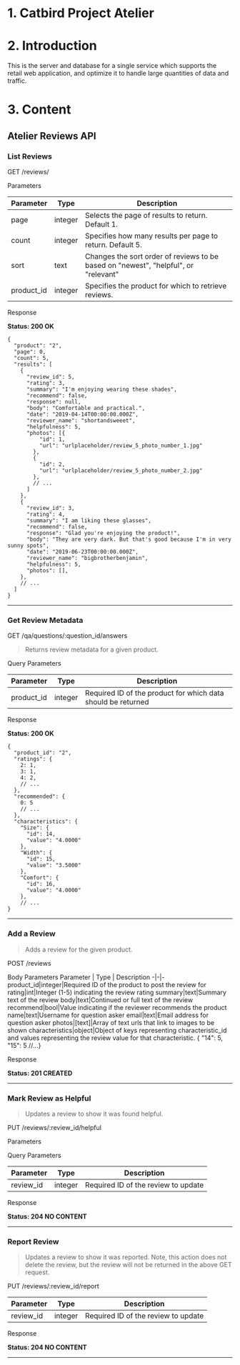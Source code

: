 # 1. Catbird Project Atelier

# 2. Introduction
This is the server and database for a single service which supports the retail web application, and optimize it to handle large quantities of data and traffic.

# 3. Content

## Atelier Reviews API

### List Reviews

GET /reviews/

Parameters

Parameter | Type | Description
-|-|-
page|integer|Selects the page of results to return. Default 1.
count|integer|Specifies how many results per page to return. Default 5.
sort|text|Changes the sort order of reviews to be based on "newest", "helpful", or "relevant"
product_id|integer|Specifies the product for which to retrieve reviews. 

Response

**Status: 200 OK**
```
{
  "product": "2",
  "page": 0,
  "count": 5,
  "results": [
    {
      "review_id": 5,
      "rating": 3,
      "summary": "I'm enjoying wearing these shades",
      "recommend": false,
      "response": null,
      "body": "Comfortable and practical.",
      "date": "2019-04-14T00:00:00.000Z",
      "reviewer_name": "shortandsweeet",
      "helpfulness": 5,
      "photos": [{
          "id": 1,
          "url": "urlplaceholder/review_5_photo_number_1.jpg"
        },
        {
          "id": 2,
          "url": "urlplaceholder/review_5_photo_number_2.jpg"
        },
        // ...
      ]
    },
    {
      "review_id": 3,
      "rating": 4,
      "summary": "I am liking these glasses",
      "recommend": false,
      "response": "Glad you're enjoying the product!",
      "body": "They are very dark. But that's good because I'm in very sunny spots",
      "date": "2019-06-23T00:00:00.000Z",
      "reviewer_name": "bigbrotherbenjamin",
      "helpfulness": 5,
      "photos": [],
    },
    // ...
  ]
}

```

---

### Get Review Metadata

GET /qa/questions/:question_id/answers
> Returns review metadata for a given product.

Query Parameters

Parameter | Type | Description
-|-|-
product_id|integer|Required ID of the product for which data should be returned

Response

**Status: 200 OK**
```
{
  "product_id": "2",
  "ratings": {
    2: 1,
    3: 1,
    4: 2,
    // ...
  },
  "recommended": {
    0: 5
    // ...
  },
  "characteristics": {
    "Size": {
      "id": 14,
      "value": "4.0000"
    },
    "Width": {
      "id": 15,
      "value": "3.5000"
    },
    "Comfort": {
      "id": 16,
      "value": "4.0000"
    },
    // ...
}
```
---

### Add a Review
> Adds a review for the given product.

POST /reviews

Body Parameters
Parameter | Type | Description
-|-|-
product_id|integer|Required ID of the product to post the review for
rating|int|Integer (1-5) indicating the review rating
summary|text|Summary text of the review
body|text|Continued or full text of the review
recommend|bool|Value indicating if the reviewer recommends the product
name|text|Username for question asker
email|text|Email address for question asker
photos|[text]|Array of text urls that link to images to be shown
characteristics|object|Object of keys representing characteristic_id and values representing the review value for that characteristic. { "14": 5, "15": 5 //...}

Response

**Status: 201 CREATED**

---

### Mark Review as Helpful
> Updates a review to show it was found helpful. 

PUT /reviews/:review_id/helpful

Parameters

Query Parameters

Parameter | Type | Description
-|-|-
review_id|integer|Required ID of the review to update

Response

**Status: 204 NO CONTENT**

---

### Report Review

> Updates a review to show it was reported. Note, this action does not delete the review, but the review will not be returned in the above GET request.

PUT /reviews/:review_id/report

Parameter | Type | Description
-|-|-
review_id|integer|Required ID of the review to update

Response

**Status: 204 NO CONTENT**

---
